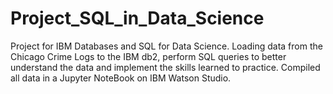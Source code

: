 # Project_SQL_in_Data_Science
Project for IBM Databases and SQL for Data Science. Loading data from the Chicago Crime Logs to the IBM db2, perform SQL queries to better understand the data and implement the skills learned to practice. Compiled all data in a Jupyter NoteBook on IBM Watson Studio.
